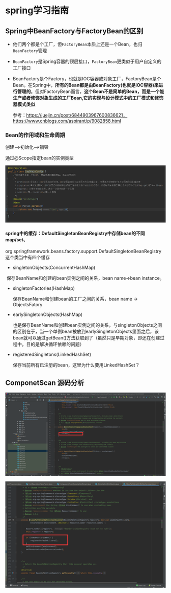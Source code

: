# spring学习指南

## Spring中BeanFactory与FactoryBean的区别

- 他们两个都是个工厂，但`FactoryBean`本质上还是一个Bean，也归`BeanFactory`管理

- `BeanFactory`是Spring容器的顶层接口，`FactoryBean`更类似于用户自定义的工厂接口

- BeanFactory是个Factory，也就是IOC容器或对象工厂，FactoryBean是个Bean。在Spring中，**所有的Bean都是由BeanFactory(也就是IOC容器)来进行管理的**。但对FactoryBean而言，**这个Bean不是简单的Bean，而是一个能生产或者修饰对象生成的工厂Bean,它的实现与设计模式中的工厂模式和修饰器模式类似** 

  参考：https://juejin.cn/post/6844903967600836621，https://www.cnblogs.com/aspirant/p/9082858.html

### Bean的作用域和生命周期

创建-->初始化-->销毁

通过@Scope指定bean的实例类型

![](imgs\bean01.png)

#### spring中的缓存：DefaultSingletonBeanRegistry中存储bean的不同map/set、

​		org.springframework.beans.factory.support.DefaultSingletonBeanRegistry这个类当中有四个缓存

- singletonObjects(ConcurrentHashMap)

​       保存BeanName和创建的bean实例之间的关系，bean name->bean instance。

- singletonFactories(HashMap)

  保存BeanName和创建bean的工厂之间的关系，bean name -> ObjectsFatory

- earlySingletonObjects(HashMap)

  也是保存BeanName和创建bean实例之间的关系，与singletonObjects之间的区别在于，当一个单例bean被放到earlySingletonObjects里面之后，该bean就可以通过getBean()方法获取到了（虽然只是早期对象，即还在创建过程中。目的是解决循环依赖的问题）

- registeredSingletons(LinkedHashSet)

  保存当前所有已注册的bean，这里为什么要用LinkedHashSet？

## ComponetScan 源码分析

![扫描分析](imgs/cp-01.png)

![扫描分析](imgs/cp-08.png)